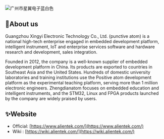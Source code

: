 ![广州市星翼电子蓝白色](https://github.com/user-attachments/assets/df21a364-4f05-4850-9243-873c21575338)


## 🙌About us

Guangzhou Xingyi Electronic Technology Co., Ltd. (punctive atom) is a national high-tech enterprise engaged in embedded development platform, intelligent instrument, IoT and enterprise services software and hardware research and development, sales integration.

Founded in 2012, the company is a well-known supplier of embedded development platform in China. Its products are exported to countries in Southeast Asia and the United States. Hundreds of domestic university laboratories and training institutions use the Positive atom development platform as the experimental teaching platform, serving more than 1 million electronic engineers. Zhengdianatom focuses on embedded education and intelligent instruments, and the STM32, Linux and FPGA products launched by the company are widely praised by users.

## ✨Website

- Official: [https://www.alientek.com/](https://www.alientek.com/)
- Wiki    : [https://wiki.alientek.com/](https://wiki.alientek.com/)

